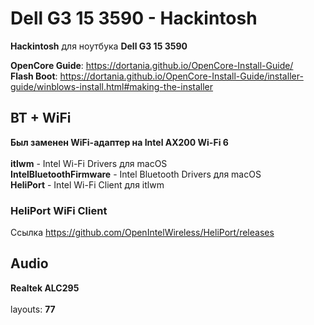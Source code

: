 # Dell G3 15 3590 - Hackintosh
**Hackintosh** для ноутбука **Dell G3 15 3590**

**OpenCore Guide**: https://dortania.github.io/OpenCore-Install-Guide/<br />
**Flash Boot**: https://dortania.github.io/OpenCore-Install-Guide/installer-guide/winblows-install.html#making-the-installer <br />

## BT + WiFi
**Был заменен WiFi-адаптер на Intel AX200 Wi-Fi 6**<br /><br />
**itlwm** - Intel Wi-Fi Drivers для macOS<br />
**IntelBluetoothFirmware** - Intel Bluetooth Drivers для macOS<br />
**HeliPort** - Intel Wi-Fi Client для itlwm<br />

### HeliPort WiFi Client
Cсылка https://github.com/OpenIntelWireless/HeliPort/releases

## Audio
**Realtek ALC295**<br />	
layouts: **77**